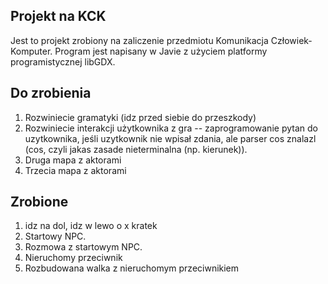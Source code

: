 Projekt na KCK
-------------

Jest to projekt zrobiony na zaliczenie przedmiotu Komunikacja Człowiek-Komputer. Program jest napisany w Javie z użyciem platformy programistycznej libGDX.



Do zrobienia
-------------
1. Rozwiniecie gramatyki (idz przed siebie do przeszkody)
2. Rozwiniecie interakcji użytkownika z gra -- zaprogramowanie pytan do uzytkownika, jeśli uzytkownik nie wpisał zdania, ale parser cos znalazl (cos, czyli jakas zasade nieterminalna (np. kierunek)).
3. Druga mapa z aktorami
4. Trzecia mapa z aktorami


Zrobione
-------------
1. idz na dol, idz w lewo o x kratek
2. Startowy NPC.
3. Rozmowa z startowym NPC.
4. Nieruchomy przeciwnik
5. Rozbudowana walka z nieruchomym przeciwnikiem

